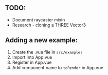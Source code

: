 ## TODO:

-   Document raycaster mixin
-   Research - cloning a THREE Vector3

## Adding a new example:

1. Create the .vue file in `src/examples`
1. Import into App.vue
1. Register in App.vue
1. Add component name to `toRender` in App.vue
